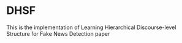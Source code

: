 # DHSF
This is the implementation of  Learning Hierarchical Discourse-level Structure for Fake News Detection paper 
